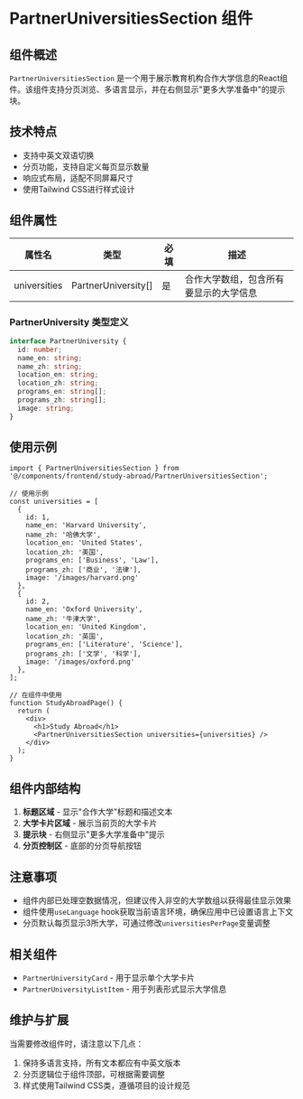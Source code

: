 # PartnerUniversitiesSection 组件

## 组件概述

`PartnerUniversitiesSection` 是一个用于展示教育机构合作大学信息的React组件。该组件支持分页浏览、多语言显示，并在右侧显示"更多大学准备中"的提示块。

## 技术特点

- 支持中英文双语切换
- 分页功能，支持自定义每页显示数量
- 响应式布局，适配不同屏幕尺寸
- 使用Tailwind CSS进行样式设计

## 组件属性

| 属性名 | 类型 | 必填 | 描述 |
|--------|------|------|------|
| universities | PartnerUniversity[] | 是 | 合作大学数组，包含所有要显示的大学信息 |

### PartnerUniversity 类型定义

```typescript
interface PartnerUniversity {
  id: number;
  name_en: string;
  name_zh: string;
  location_en: string;
  location_zh: string;
  programs_en: string[];
  programs_zh: string[];
  image: string;
}
```

## 使用示例

```tsx
import { PartnerUniversitiesSection } from '@/components/frontend/study-abroad/PartnerUniversitiesSection';

// 使用示例
const universities = [
  { 
    id: 1, 
    name_en: 'Harvard University', 
    name_zh: '哈佛大学', 
    location_en: 'United States', 
    location_zh: '美国', 
    programs_en: ['Business', 'Law'], 
    programs_zh: ['商业', '法律'], 
    image: '/images/harvard.png' 
  },
  { 
    id: 2, 
    name_en: 'Oxford University', 
    name_zh: '牛津大学', 
    location_en: 'United Kingdom', 
    location_zh: '英国', 
    programs_en: ['Literature', 'Science'], 
    programs_zh: ['文学', '科学'], 
    image: '/images/oxford.png' 
  },
];

// 在组件中使用
function StudyAbroadPage() {
  return (
    <div>
      <h1>Study Abroad</h1>
      <PartnerUniversitiesSection universities={universities} />
    </div>
  );
}
```

## 组件内部结构

1. **标题区域** - 显示"合作大学"标题和描述文本
2. **大学卡片区域** - 展示当前页的大学卡片
3. **提示块** - 右侧显示"更多大学准备中"提示
4. **分页控制区** - 底部的分页导航按钮

## 注意事项

- 组件内部已处理空数据情况，但建议传入非空的大学数组以获得最佳显示效果
- 组件使用`useLanguage` hook获取当前语言环境，确保应用中已设置语言上下文
- 分页默认每页显示3所大学，可通过修改`universitiesPerPage`变量调整

## 相关组件

- `PartnerUniversityCard` - 用于显示单个大学卡片
- `PartnerUniversityListItem` - 用于列表形式显示大学信息

## 维护与扩展

当需要修改组件时，请注意以下几点：

1. 保持多语言支持，所有文本都应有中英文版本
2. 分页逻辑位于组件顶部，可根据需要调整
3. 样式使用Tailwind CSS类，遵循项目的设计规范
